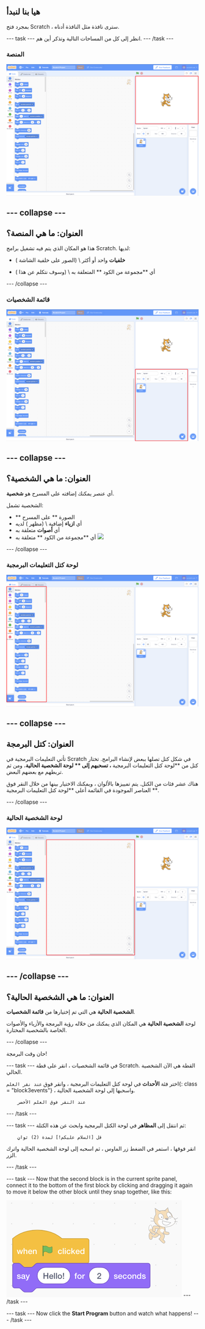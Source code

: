 ## هيا بنا لنبدأ

بمجرد فتح Scratch ، سترى نافذة مثل النافذة أدناه.

\--- task \--- انظر إلى كل من المساحات التالية وتذكر أين هم. \--- /task \---

### المنصة

![Scratch window with the stage highlighted](images/hlStage.png)

## \--- collapse \---

## العنوان: ما هي المنصة؟

هذا هو المكان الذي يتم فيه تشغيل برامج Scratch. لديها:

* **خلفيات** واحد أو أكثر \ (الصور على خلفية الشاشة \)

* أي **مجموعة من الكود ** المتعلقة به \ (وسوف نتكلم عن هذا \)

\--- /collapse \---

### قائمة الشخصيات

![Scratch window with the sprite list highlighted](images/hlSpriteList.png)

## \--- collapse \---

## العنوان: ما هي الشخصية؟

أي عنصر يمكنك إضافته على المسرح هو **شخصية**.

الشخصية تشمل:

* ** الصورة ** على المسرح
* أي **ازياء** إضافية \ (مظهر \) لديه
* أي **أصوات** متعلقة به
* أي **مجموعة من الكود ** متعلقة به ![](images/setup2.png)

\--- /collapse \---

### لوحة كتل التعليمات البرمجبة

![Scratch window with the blocks pallet highlighted](images/hlBlocksPalette.png)

## \--- collapse \---

## العنوان: كتل البرمجة

تأتي التعليمات البرمجية في Scratch في شكل كتل تصلها ببعض لإنشاء البرامج. تختار كتل من **لوحة كتل التعليمات البرمجية **، تسحبهم إلى ** لوحة الشخصية الحالية**، ومن ثم تربطهم مع بعضهم البعض.

هناك عشر فئات من الكتل. يتم تمييزها بالألوان ، ويمكنك الاختيار بينها من خلال النقر فوق العناصر الموجودة في القائمة أعلى **لوحة كتل التعليمات البرمجية **.

\--- /collapse \---

### لوحة الشخصية الحالية

![Scratch window with the current sprite panel highlighted](images/hlCurrentSpritePanel.png)

## \--- /collapse \---

## العنوان: ما هي الشخصية الحالية؟

**الشخصية الحالية** هي التي تم إختيارها من **قائمة الشخصيات**.

لوحة **الشخصية الحالية** هي المكان الذي يمكنك من خلاله رؤية البرمجة والأزياء والأصوات الخاصة بالشخصية المختارة.

\--- /collapse \---

حان وقت البرمجة!

\--- task \--- في قائمة الشخصيات ، انقر على قطة Scratch. القطة هي الآن الشخصية الحالي.

اختر فئة **الأحداث** في لوحة كتل التعليمات البرمجية ، وانقر فوق `عند نقر العلم`{: class = "block3events"} ، واسحبها إلى لوحة الشخصية الحالية.

```blocks3
    عند النقر فوق العلم الأخضر
```

\--- /task \---

\--- task \--- ثم انتقل إلى **المظاهر** في لوحة الكتل البرمجية وابحث عن هذه الكتلة:

```blocks3
    قل [السلام عليكم!] لمدة (2) ثوانٍ
```

انقر فوقها ، استمر في الضغط زر الماوس ، ثم اسحبه إلى لوحة الشخصية الحالية واترك الزر.

\--- /task \---

\--- task \--- Now that the second block is in the current sprite panel, connect it to the bottom of the first block by clicking and dragging it again to move it below the other block until they snap together, like this:

![](images/setup3.png) \--- /task \---

\--- task \--- Now click the **Start Program** button and watch what happens! \--- /task \---